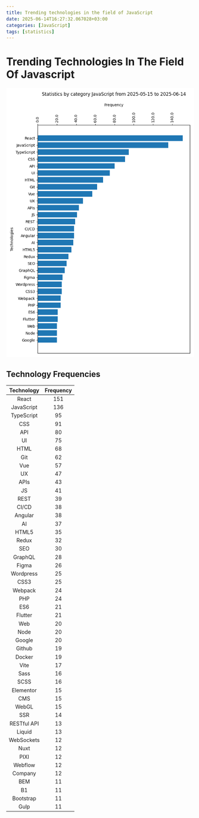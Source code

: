 ```yaml
---
title: Trending technologies in the field of JavaScript
date: 2025-06-14T16:27:32.067028+03:00
categories: [JavaScript]
tags: [statistics]
---
```


# Trending Technologies In The Field Of Javascript
![trending-technologies-in-the-field-of-javascript](/assets/diagrams/2025-06-14-JavaScript.png)
## Technology Frequencies

|Technology|Frequency|
| :---: | :---: |
|React|151|
|JavaScript|136|
|TypeScript|95|
|CSS|91|
|API|80|
|UI|75|
|HTML|68|
|Git|62|
|Vue|57|
|UX|47|
|APIs|43|
|JS|41|
|REST|39|
|CI/CD|38|
|Angular|38|
|AI|37|
|HTML5|35|
|Redux|32|
|SEO|30|
|GraphQL|28|
|Figma|26|
|Wordpress|25|
|CSS3|25|
|Webpack|24|
|PHP|24|
|ES6|21|
|Flutter|21|
|Web|20|
|Node|20|
|Google|20|
|Github|19|
|Docker|19|
|Vite|17|
|Sass|16|
|SCSS|16|
|Elementor|15|
|CMS|15|
|WebGL|15|
|SSR|14|
|RESTful API|13|
|Liquid|13|
|WebSockets|12|
|Nuxt|12|
|PIXI|12|
|Webflow|12|
|Company|12|
|BEM|11|
|B1|11|
|Bootstrap|11|
|Gulp|11|
